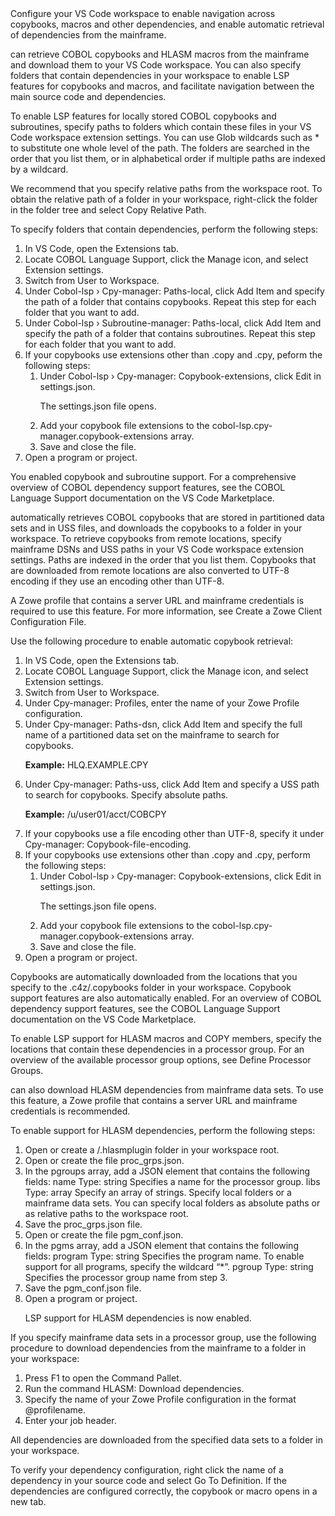 <?xml version="1.0" encoding="UTF-8"?>
<!DOCTYPE concept PUBLIC "-//OASIS//DTD DITA Concept//EN" "technicalContent/dtd/concept.dtd">
<concept id="_ea83e38a-600e-4c53-9308-b07e3b1ec8da">
  <title>Manage Dependencies</title>
  <shortdesc>Configure your VS Code workspace to enable navigation across copybooks, macros and other dependencies, and enable automatic retrieval of dependencies from the mainframe.</shortdesc>
  <conbody>
    <p><keyword keyref="pname"></keyword> can retrieve COBOL copybooks and HLASM macros from the mainframe and download them to your VS Code workspace. You can also specify folders that contain dependencies in your workspace to enable LSP features for copybooks and macros, and facilitate navigation between the main source code and dependencies.</p>
    <section id="EnableSupportForLocallyStoredCOBOLCopybooksAndSubroutines">
      <title>Enable Support for Locally Stored COBOL Copybooks and Subroutines</title>
      <p>To enable LSP features for locally stored COBOL copybooks and subroutines, specify paths to folders which contain these files in your VS Code workspace extension settings. You can use Glob wildcards such as * to substitute one whole level of the path. The folders are searched in the order that you list them, or in alphabetical order if multiple paths are indexed by a wildcard.</p>
      <p>We recommend that you specify relative paths from the workspace root. To obtain the relative path of a folder in your workspace, right-click the folder in the folder tree and select <uicontrol>Copy Relative Path</uicontrol>.</p>
      <p>To specify folders that contain dependencies, perform the following steps:</p>
      <ol>
        <li>In VS Code, open the <uicontrol>Extensions</uicontrol> tab.</li>
        <li>Locate <uicontrol>COBOL Language Support</uicontrol>, click the <uicontrol>Manage</uicontrol> icon, and select <uicontrol>Extension settings</uicontrol>. </li>
        <li>Switch from <uicontrol>User</uicontrol> to <uicontrol>Workspace</uicontrol>.</li>
        <li>Under <uicontrol>Cobol-lsp › Cpy-manager: Paths-local</uicontrol>, click <uicontrol>Add Item</uicontrol> and specify the path of a folder that contains copybooks. Repeat this step for each folder that you want to add. </li>
        <li>Under <uicontrol>Cobol-lsp › Subroutine-manager: Paths-local</uicontrol>, click <uicontrol>Add Item</uicontrol> and specify the path of a folder that contains subroutines. Repeat this step for each folder that you want to add. </li>
        <li>If your copybooks use extensions other than .copy and .cpy, peform the following steps:
          <ol>
            <li>Under <uicontrol>Cobol-lsp › Cpy-manager: Copybook-extensions</uicontrol>, click <uicontrol>Edit in settings.json</uicontrol>.
              <p>The settings.json file opens.</p>
            </li>
            <li>Add your copybook file extensions to the <codeph>cobol-lsp.cpy-manager.copybook-extensions</codeph> array.</li>
            <li>Save and close the file.</li>
          </ol>
        </li>
        <li>Open a program or project.</li>
      </ol>
      <p>You enabled copybook and subroutine support. For a comprehensive overview of COBOL dependency support features, see the <xref href="https://marketplace.visualstudio.com/items?itemName=broadcomMFD.cobol-language-support" scope="external">COBOL Language Support documentation</xref> on the VS Code Marketplace.</p>
    </section>
    <section id="RetrieveCOBOLCopybooksFromMainframeAndUSSDataSets">
      <title>Retrieve COBOL Copybooks from Mainframe and USS Data Sets </title>
      <p><keyword keyref="pname"></keyword> automatically retrieves COBOL copybooks that are stored in partitioned data sets and in USS files, and downloads the copybooks to a folder in your workspace. To retrieve copybooks from remote locations, specify mainframe DSNs and USS paths in your VS Code workspace extension settings. Paths are indexed in the order that you list them. Copybooks that are downloaded from remote locations are also converted to UTF-8 encoding if they use an encoding other than UTF-8.</p>
      <note>A Zowe profile that contains a server URL and mainframe credentials is required to use this feature. For more information, see <xref href="create-a-zowe-client-configuration-file.dita#_034dca66-e9e6-470d-a9c6-52be1cb05eba" scope="local">Create a Zowe Client Configuration File</xref>.</note>
      <p>Use the following procedure to enable automatic copybook retrieval: </p>
      <ol>
        <li>In VS Code, open the <uicontrol>Extensions</uicontrol> tab.</li>
        <li>Locate <uicontrol>COBOL Language Support</uicontrol>, click the <uicontrol>Manage</uicontrol> icon, and select <uicontrol>Extension settings</uicontrol>. </li>
        <li>Switch from <uicontrol>User</uicontrol> to <uicontrol>Workspace</uicontrol>.</li>
        <li>Under <uicontrol>Cpy-manager: Profiles</uicontrol>, enter the name of your Zowe Profile configuration. </li>
        <li>Under <uicontrol>Cpy-manager: Paths-dsn</uicontrol>, click <uicontrol>Add Item</uicontrol> and specify the full name of a partitioned data set on the mainframe to search for copybooks.
          <p><b>Example:</b> HLQ.EXAMPLE.CPY</p>
        </li>
        <li>Under <uicontrol>Cpy-manager: Paths-uss</uicontrol>, click <uicontrol>Add Item</uicontrol> and specify a USS path to search for copybooks. Specify absolute paths.
          <p><b>Example:</b> /u/user01/acct/COBCPY</p>
        </li>
        <li>If your copybooks use a file encoding other than UTF-8, specify it under <uicontrol>Cpy-manager: Copybook-file-encoding.</uicontrol></li>
        <li>If your copybooks use extensions other than .copy and .cpy, perform the following steps:
          <ol>
            <li>Under <uicontrol>Cobol-lsp › Cpy-manager: Copybook-extensions</uicontrol>, click <uicontrol>Edit in settings.json</uicontrol>.
              <p>The settings.json file opens.</p>
            </li>
            <li>Add your copybook file extensions to the <codeph>cobol-lsp.cpy-manager.copybook-extensions</codeph> array.</li>
            <li>Save and close the file.</li>
          </ol>
        </li>
        <li>Open a program or project.</li>
      </ol>
      <p>Copybooks are automatically downloaded from the locations that you specify to the <uicontrol>.c4z/.copybooks</uicontrol> folder in your workspace. Copybook support features are also automatically enabled. For an overview of COBOL dependency support features, see the <xref href="https://marketplace.visualstudio.com/items?itemName=broadcomMFD.cobol-language-support" scope="external">COBOL Language Support documentation</xref> on the VS Code Marketplace.</p>
    </section>
    <section id="HLASMMacrosAndCOPYMembers">
      <title>HLASM Macros and COPY Members</title>
      <p>To enable LSP support for HLASM macros and COPY members, specify the locations that contain these dependencies in a processor group. For an overview of the available <keyword keyref="pname"></keyword> processor group options, see <xref href="define-processor-groups.dita#_034dca66-e9e6-470d-a9c6-52be1cb05eba" scope="local">Define Processor Groups</xref>.</p>
      <p><keyword keyref="pname"></keyword> can also download HLASM dependencies from mainframe data sets. To use this feature, a Zowe profile that contains a server URL and mainframe credentials is recommended.</p>
      <p>To enable support for HLASM dependencies, perform the following steps:</p>
      <ol>
        <li>Open or create a <uicontrol>/.hlasmplugin</uicontrol> folder in your workspace root.</li>
        <li>Open or create the file <uicontrol>proc_grps.json</uicontrol>.</li>
        <li>In the <codeph>pgroups</codeph> array, add a JSON element that contains the following fields:
          <parml>
            <plentry>
              <pt>name</pt>
              <pd>Type: string</pd>
              <pd>Specifies a name for the processor group.</pd>
            </plentry>
            <plentry>
              <pt>libs</pt>
              <pd>Type: array</pd>
              <pd>Specify an array of strings. Specify local folders or a mainframe data sets. You can specify local folders as absolute paths or as relative paths to the workspace root.</pd>
            </plentry>
          </parml>
        </li>
        <li>Save the <uicontrol>proc_grps.json</uicontrol> file.</li>
        <li>Open or create the file <uicontrol>pgm_conf.json</uicontrol>.</li>
        <li>In the <codeph>pgms</codeph> array, add a JSON element that contains the following fields:
          <parml>
            <plentry>
              <pt>program</pt>
              <pd>Type: string</pd>
              <pd>Specifies the program name. <note>To enable support for all programs, specify the wildcard <codeph>“*”</codeph>.</note></pd>
            </plentry>
            <plentry>
              <pt>pgroup</pt>
              <pd>Type: string</pd>
              <pd>Specifies the processor group name from step 3.</pd>
            </plentry>
          </parml>
        </li>
        <li>Save the <uicontrol>pgm_conf.json</uicontrol> file.</li>
        <li>Open a program or project.
          <p>LSP support for HLASM dependencies is now enabled.</p>
        </li>
      </ol>
      </section>
    <section id="DownloadHLASMDependenciesFromMainframeDataSets"><title>Download HLASM Dependencies from Mainframe Data Sets</title>
      <p>If you specify mainframe data sets in a processor group, use the following procedure to download dependencies from the mainframe to a folder in your workspace:</p>
      <ol>
        <li>Press <uicontrol>F1</uicontrol> to open the Command Pallet. </li>
        <li>Run the command <uicontrol>HLASM: Download dependencies</uicontrol>.</li>
        <li>Specify the name of your Zowe Profile configuration in the format @profilename.</li>
        <li>Enter your job header.</li>
      </ol>
      <p>All dependencies are downloaded from the specified data sets to a folder in your workspace.</p>
    </section>
    <section id="VerifyDependencyConfiguration">
      <title>Verify Dependency Configuration</title>
      <p>To verify your dependency configuration, right click the name of a dependency in your source code and select <uicontrol>Go To Definition</uicontrol>. If the dependencies are configured correctly, the copybook or macro opens in a new tab.</p>
    </section>
  </conbody>
</concept>

